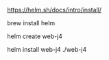 https://helm.sh/docs/intro/install/

brew install helm

helm create web-j4

helm install web-j4 ./web-j4


